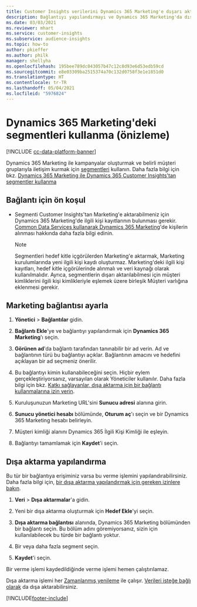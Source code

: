 ```yaml
---
title: Customer Insights verilerini Dynamics 365 Marketing'e dışarı aktarma
description: Bağlantıyı yapılandırmayı ve Dynamics 365 Marketing'da dışa aktarmayı öğrenin.
ms.date: 03/03/2021
ms.reviewer: mhart
ms.service: customer-insights
ms.subservice: audience-insights
ms.topic: how-to
author: pkieffer
ms.author: philk
manager: shellyha
ms.openlocfilehash: 195bee789dc043057b47c12c8d93e6d53edb59cd
ms.sourcegitcommit: e8e03309ba2515374a70c132d0758f3e1e1851d0
ms.translationtype: HT
ms.contentlocale: tr-TR
ms.lasthandoff: 05/04/2021
ms.locfileid: "5976824"
---
```

# <a name="use-segments-in-dynamics-365-marketing-preview"></a>Dynamics 365 Marketing'deki segmentleri kullanma (önizleme)

[!INCLUDE [cc-data-platform-banner](../includes/cc-data-platform-banner.md)]

Dynamics 365 Marketing ile kampanyalar oluşturmak ve belirli müşteri gruplarıyla iletişim kurmak için [segmentleri](segments.md) kullanın. Daha fazla bilgi için bkz. [Dynamics 365 Marketing ile Dynamics 365 Customer Insights'tan segmentler kullanma](/dynamics365/marketing/customer-insights-segments)

## <a name="prerequisite-for-a-connection"></a>Bağlantı için ön koşul

- Segmenti Customer Insights'tan Marketing'e aktarabilmeniz için Dynamics 365 Marketing'de ilgili kişi kayıtlarının bulunması gerekir. [Common Data Services kullanarak Dynamics 365 Marketing](connect-power-query.md)'de kişilerin alınması hakkında daha fazla bilgi edinin.

  > [!NOTE]
  > Segmentleri hedef kitle içgörülerden Marketing'e aktarmak, Marketing kurulumlarında yeni ilgili kişi kaydı oluşturmaz. Marketing'deki ilgili kişi kayıtları, hedef kitle içgörülerinde alınmalı ve veri kaynağı olarak kullanılmalıdır. Ayrıca, segmentlerin dışarı aktarılabilmesi için müşteri kimliklerini ilgili kişi kimlikleriyle eşlemek üzere birleşik Müşteri varlığına eklenmesi gerekir.

## <a name="set-up-connection-to-marketing"></a>Marketing bağlantısı ayarla

1. **Yönetici** > **Bağlantılar** gidin.

1. **Bağlantı Ekle**'ye ve bağlantıyı yapılandırmak için **Dynamics 365 Marketing**'ı seçin.

1. **Görünen ad**'da bağlantı tarafından tanınabilir bir ad verin. Ad ve bağlantının türü bu bağlantıyı açıklar. Bağlantının amacını ve hedefini açıklayan bir ad seçmeniz önerilir.

1. Bu bağlantıyı kimin kullanabileceğini seçin. Hiçbir eylem gerçekleştiriyorsanız, varsayılan olarak Yöneticiler kullanılır. Daha fazla bilgi için bkz. [Katkı sağlayanlar, dışa aktarma için bir bağlantı kullanmalarına izin verin](connections.md#allow-contributors-to-use-a-connection-for-exports).

1. Kuruluşunuzun Marketing URL'sini **Sunucu adresi** alanına girin.

1. **Sunucu yönetici hesabı** bölümünde, **Oturum aç**'ı seçin ve bir Dynamics 365 Marketing hesabı belirleyin.

1. Müşteri kimliği alanını Dynamics 365 İlgili Kişi Kimliği ile eşleyin.

1. Bağlantıyı tamamlamak için **Kaydet**'i seçin. 

## <a name="configure-an-export"></a>Dışa aktarma yapılandırma

Bu tür bir bağlantıya erişiminiz varsa bu verme işlemini yapılandırabilirsiniz. Daha fazla bilgi için, [bir dışa aktarma yapılandırmak için gereken izinlere bakın](export-destinations.md#set-up-a-new-export).

1. **Veri** > **Dışa aktarmalar**'a gidin.

1. Yeni bir dışa aktarma oluşturmak için **Hedef Ekle**'yi seçin.

1. **Dışa aktarma bağlantısı** alanında, Dynamics 365 Marketing bölümünden bir bağlantı seçin. Bu bölüm adını göremiyorsanız, sizin için kullanılabilecek bu türde bir bağlantı yoktur.

1. Bir veya daha fazla segment seçin.

1. **Kaydet**'i seçin.

Bir verme işlemi kaydedildiğinde verme işlemi hemen çalıştırılamaz.

Dışa aktarma işlemi her [Zamanlanmış yenileme](system.md#schedule-tab) ile çalışır. [Verileri isteğe bağlı olarak](export-destinations.md#run-exports-on-demand) da dışa aktarabilirsiniz. 

[!INCLUDE[footer-include](../includes/footer-banner.md)]
